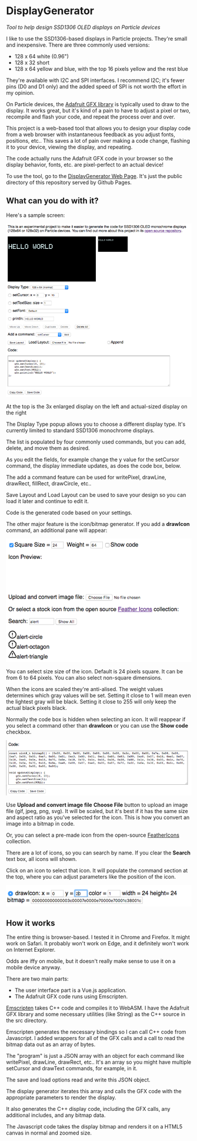 # DisplayGenerator

*Tool to help design SSD1306 OLED displays on Particle devices*

I like to use the SSD1306-based displays in Particle projects. They're small and inexpensive. There are three commonly used versions:

- 128 x 64 white (0.96") 
- 128 x 32 short
- 128 x 64 yellow and blue, with the top 16 pixels yellow and the rest blue

They're available with I2C and SPI interfaces. I recommend I2C; it's fewer pins (D0 and D1 only) and the added speed of SPI is not worth the effort in my opinion.

On Particle devices, the [Adafruit GFX library](https://github.com/adafruit/Adafruit-GFX-Library) is typically used to draw to the display. It works great, but it's kind of a pain to have to adjust a pixel or two, recompile and flash your code, and repeat the process over and over.

This project is a web-based tool that allows you to design your display code from a web browser with instantaneous feedback as you adjust fonts, positions, etc.. This saves a lot of pain over making a code change, flashing it to your device, viewing the display, and repeating.

The code actually runs the Adafruit GFX code in your browser so the display behavior, fonts, etc. are pixel-perfect to an actual device!

To use the tool, go to the [DisplayGenerator Web Page](https://rickkas7.github.io/DisplayGenerator/index.html). It's just the public directory of this repository served by Github Pages.

## What can you do with it?

Here's a sample screen:

![Main Screen](images/screen1.png)

At the top is the 3x enlarged display on the left and actual-sized display on the right

The Display Type popup allows you to choose a different display type. It's currently limited to standard SSD1306 monochrome displays.

The list is populated by four commonly used commands, but you can add, delete, and move them as desired.

As you edit the fields, for example change the y value for the setCursor command, the display immediate updates, as does the code box, below.

The add a command feature can be used for writePixel, drawLine, drawRect, fillRect, drawCircle, etc..

Save Layout and Load Layout can be used to save your design so you can load it later and continue to edit it.

Code is the generated code based on your settings.


The other major feature is the icon/bitmap generator. If you add a **drawIcon** command, an additional pane will appear:

![Icon Screen](images/screen2.png)

You can select size size of the icon. Default is 24 pixels square. It can be from 6 to 64 pixels. You can also select non-square dimensions.

When the icons are scaled they're anti-alised. The weight values determines which gray values will be set. Setting it close to 1 will mean even the lightest gray will be black. Setting it close to 255 will only keep the actual black pixels black.

Normally the code box is hidden when selecting an icon. It will reappear if you select a command other than **drawIcon** or you can use the **Show code** checkbox.

![Code screen with icon](images/screen4.png)

Use **Upload and convert image file** **Choose File** button to upload an image file (gif, jpeg, png, svg). It will be scaled, but it's best if it has the same size and aspect ratio as you've selected for the icon. This is how you convert an image into a bitmap in code.

Or, you can select a pre-made icon from the open-source [FeatherIcons](https://feathericons.com/) collection. 

There are a lot of icons, so you can search by name. If you clear the **Search** text box, all icons will shown.

Click on an icon to select that icon. It will populate the command section at the top, where you can adjust parameters like the position of the icon.

![drawIcon command](images/screen3.png)


## How it works

The entire thing is browser-based. I tested it in Chrome and Firefox. It might work on Safari. It probably won't work on Edge, and it definitely won't work on Internet Explorer. 

Odds are iffy on mobile, but it doesn't really make sense to use it on a mobile device anyway.

There are two main parts:

- The user interface part is a Vue.js application.
- The Adafruit GFX code runs using Emscripten.

[Emscripten](https://emscripten.org) takes C++ code and compiles it to WebASM. I have the Adafruit GFX library and some necessary utilities (like String) as the C++ source in the src directory. 

Emscripten generates the necessary bindings so I can call C++ code from Javascript. I added wrappers for all of the GFX calls and a call to read the bitmap data out as an array of bytes.

The "program" is just a JSON array with an object for each command like writePixel, drawLine, drawRect, etc.. It's an array so you might have multiple setCursor and drawText commands, for example, in it.

The save and load options read and write this JSON object.

The display generator iterates this array and calls the GFX code with the appropriate parameters to render the display.

It also generates the C++ display code, including the GFX calls, any additional includes, and any bitmap data.

The Javascript code takes the display bitmap and renders it on a HTML5 canvas in normal and zoomed size.


 